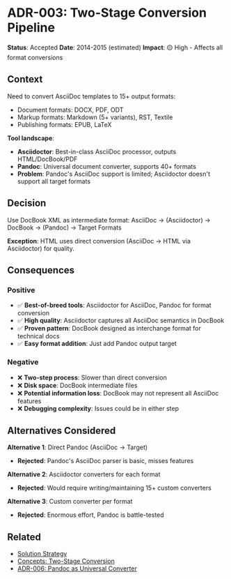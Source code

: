 # ADR-003: Two-Stage Conversion Pipeline

**Status**: Accepted
**Date**: 2014-2015 (estimated)
**Impact**: 🟡 High - Affects all format conversions

## Context

Need to convert AsciiDoc templates to 15+ output formats:
- Document formats: DOCX, PDF, ODT
- Markup formats: Markdown (5+ variants), RST, Textile
- Publishing formats: EPUB, LaTeX

**Tool landscape**:
- **Asciidoctor**: Best-in-class AsciiDoc processor, outputs HTML/DocBook/PDF
- **Pandoc**: Universal document converter, supports 40+ formats
- **Problem**: Pandoc's AsciiDoc support is limited; Asciidoctor doesn't support all target formats

## Decision

Use DocBook XML as intermediate format: AsciiDoc → (Asciidoctor) → DocBook → (Pandoc) → Target Formats

**Exception**: HTML uses direct conversion (AsciiDoc → HTML via Asciidoctor) for quality.

## Consequences

### Positive
- ✅ **Best-of-breed tools**: Asciidoctor for AsciiDoc, Pandoc for format conversion
- ✅ **High quality**: Asciidoctor captures all AsciiDoc semantics in DocBook
- ✅ **Proven pattern**: DocBook designed as interchange format for technical docs
- ✅ **Easy format addition**: Just add Pandoc output target

### Negative
- ❌ **Two-step process**: Slower than direct conversion
- ❌ **Disk space**: DocBook intermediate files
- ❌ **Potential information loss**: DocBook may not represent all AsciiDoc features
- ❌ **Debugging complexity**: Issues could be in either step

## Alternatives Considered

**Alternative 1**: Direct Pandoc (AsciiDoc → Target)
- **Rejected**: Pandoc's AsciiDoc parser is basic, misses features

**Alternative 2**: Asciidoctor converters for each format
- **Rejected**: Would require writing/maintaining 15+ custom converters

**Alternative 3**: Custom converter per format
- **Rejected**: Enormous effort, Pandoc is battle-tested

## Related

- [Solution Strategy](../04-solution-strategy.md#decision-3-two-stage-conversion-pipeline-asciidoc--docbook--target)
- [Concepts: Two-Stage Conversion](../08-concepts.md#concept-3-two-stage-conversion-pipeline-docbook-as-lingua-franca)
- [ADR-006: Pandoc as Universal Converter](ADR-006-pandoc-as-converter.md)
